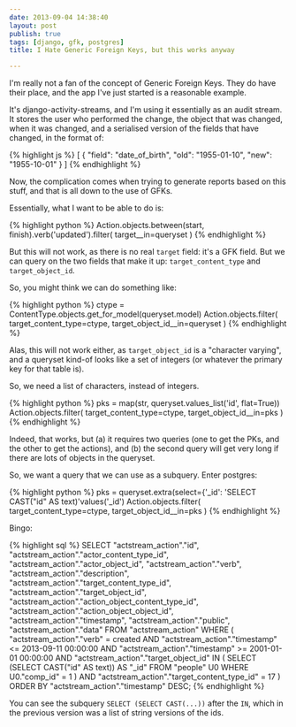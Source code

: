```yaml
---
date: 2013-09-04 14:38:40
layout: post
publish: true
tags: [django, gfk, postgres]
title: I Hate Generic Foreign Keys, but this works anyway

---
```


  
I'm really not a fan of the concept of Generic Foreign Keys. They do have their place, and the app I've just started is a reasonable example.

It's django-activity-streams, and I'm using it essentially as an audit stream.
It stores the user who performed the change, the object that was changed, when it was changed, and a serialised version of the fields that have changed, in the format of:

{% highlight js %}
[
  {
    "field": "date_of_birth",
    "old": "1955-01-10",
    "new": "1955-10-01"
  }
]
{% endhighlight %}

Now, the complication comes when trying to generate reports based on this stuff, and that is all down to the use of GFKs.

Essentially, what I want to be able to do is:

{% highlight python %}
Action.objects.between(start, finish).verb('updated').filter(
  target__in=queryset
)
{% endhighlight %}

But this will not work, as there is no real `target` field: it's a GFK field. But we can query on the two fields that make it up: `target_content_type` and `target_object_id`.

So, you might think we can do something like:

{% highlight python %}
ctype = ContentType.objects.get_for_model(queryset.model)
Action.objects.filter(
  target_content_type=ctype,
  target_object_id__in=queryset
)
{% endhighlight %}

Alas, this will not work either, as `target_object_id` is a "character varying", and a queryset kind-of looks like a set of integers (or whatever the primary key for that table is).

So, we need a list of characters, instead of integers.

{% highlight python %}
pks = map(str, queryset.values_list('id', flat=True))
Action.objects.filter(
  target_content_type=ctype,
  target_object_id__in=pks
)
{% endhighlight %}

Indeed, that works, but (a) it requires two queries (one to get the PKs, and the other to get the actions), and (b) the second query will get very long if there are lots of objects in the queryset.

So, we want a query that we can use as a subquery. Enter postgres:

{% highlight python %}
pks = queryset.extra(select={'_id': 'SELECT CAST("id" AS text)'values('_id')
Action.objects.filter(
  target_content_type=ctype,
  target_object_id__in=pks
)
{% endhighlight %}

Bingo:

{% highlight sql %}
SELECT
    "actstream_action"."id",
    "actstream_action"."actor_content_type_id",
    "actstream_action"."actor_object_id",
    "actstream_action"."verb",
    "actstream_action"."description",
    "actstream_action"."target_content_type_id",
    "actstream_action"."target_object_id",
    "actstream_action"."action_object_content_type_id",
    "actstream_action"."action_object_object_id",
    "actstream_action"."timestamp",
    "actstream_action"."public",
    "actstream_action"."data"
FROM
    "actstream_action"
WHERE (
    "actstream_action"."verb" = created
    AND "actstream_action"."timestamp" <= 2013-09-11 00:00:00
    AND "actstream_action"."timestamp" >= 2001-01-01 00:00:00
    AND "actstream_action"."target_object_id" IN (
        SELECT
          (SELECT CAST("id" AS text)) AS "_id"
        FROM 
            "people" U0 
        WHERE 
            U0."comp_id" = 1 
    ) 
    AND "actstream_action"."target_content_type_id" = 17
)
ORDER BY
    "actstream_action"."timestamp" DESC;
{% endhighlight %}

You can see the subquery `SELECT (SELECT CAST(...))` after the `IN`, which in the previous version was a list of string versions of the ids.